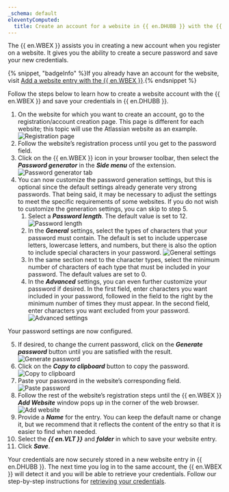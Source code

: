 ```yaml
---
_schema: default
eleventyComputed:
  title: Create an account for a website in {{ en.DHUBB }} with the {{ en.WBEX }}
---
```

The {{ en.WBEX }} assists you in creating a new account when you register on a website. It gives you the ability to create a secure password and save your new credentials.

{% snippet, "badgeInfo" %}If you already have an account for the website, visit [Add a website entry with the {{ en.WBEX }}](/workspace/workspace-browser-extension/hub-business/using-workspace-browser-extension/add-entry-hub-business-workspace-browser-extension/).{% endsnippet %}

Follow the steps below to learn how to create a website account with the {{ en.WBEX }} and save your credentials in {{ en.DHUBB }}.

1. On the website for which you want to create an account, go to the registration/account creation page. This page is different for each website; this topic will use the Atlassian website as an example. ![Registration page](https://cdnweb.devolutions.net/docs/WEBX4020_2024_2.png "Registration page")
2. Follow the website’s registration process until you get to the password field.
3. Click on the {{ en.WBEX }} icon in your browser toolbar, then select the ***Password generator*** in the ***Side menu*** of the extension. ![Password generator tab](https://cdnweb.devolutions.net/docs/WEBX4108_2024_2.png "Password generator tab")
4. You can now customize the password generation settings, but this is optional since the default settings already generate very strong passwords. That being said, it may be necessary to adjust the settings to meet the specific requirements of some websites. If you do not wish to customize the generation settings, you can skip to step 5.
   1. Select a ***Password length***. The default value is set to 12. ![Password length](https://cdnweb.devolutions.net/docs/WEBX4109_2024_2.png "Password length")
   2. In the ***General*** settings, select the types of characters that your password must contain. The default is set to include uppercase letters, lowercase letters, and numbers, but there is also the option to include special characters in your password. ![General settings](https://cdnweb.devolutions.net/docs/WEBX4110_2024_2.png "General settings")
   3. In the same section next to the character types, select the minimum number of characters of each type that must be included in your password. The default values are set to 0.
   4. In the ***Advanced*** settings, you can even further customize your password if desired. In the first field, enter characters you want included in your password, followed in the field to the right by the minimum number of times they must appear. In the second field, enter characters you want excluded from your password. ![Advanced settings](https://cdnweb.devolutions.net/docs/WEBX4111_2024_2.png "Advanced settings")

Your password settings are now configured.

5. If desired, to change the current password, click on the ***Generate password*** button until you are satisfied with the result. ![Generate password](https://cdnweb.devolutions.net/docs/WEBX4112_2024_2.png "Generate password")
6. Click on the ***Copy to clipboard*** button to copy the password. ![Copy to clipboard](https://cdnweb.devolutions.net/docs/WEBX4113_2024_2.png "Copy to clipboard")
7. Paste your password in the website’s corresponding field. ![Paste password](https://cdnweb.devolutions.net/docs/WEBX4039_2024_2.png "Paste password")
8. Follow the rest of the website’s registration steps until the {{ en.WBEX }} ***Add Website*** window pops up in the corner of the web browser. ![Add website](https://cdnweb.devolutions.net/docs/WEBX4106_2024_2.png "Add website")
9. Provide a ***Name*** for the entry. You can keep the default name or change it, but we recommend that it reflects the content of the entry so that it is easier to find when needed.
10. Select the ***{{ en.VLT }}*** and ***folder*** in which to save your website entry.
11. Click ***Save***.

Your credentials are now securely stored in a new website entry in {{ en.DHUBB }}. The next time you log in to the same account, the {{ en.WBEX }} will detect it and you will be able to retrieve your credentials. Follow our step-by-step instructions for [retrieving your credentials](/workspace/workspace-browser-extension/hub-business/using-workspace-browser-extension/retrieve-credentials-hub-business/).